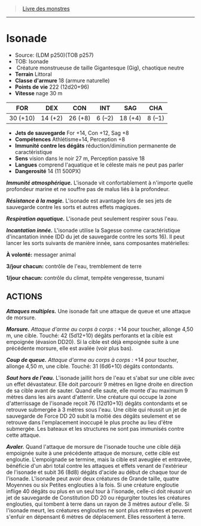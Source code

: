 ﻿> [Livre des monstres](tome_of_beasts.md)

---

# Isonade

- Source: (LDM p250)(TOB p257)
- TOB: Isonade
-  Créature monstrueuse de taille Gigantesque (Gig), chaotique neutre
- **Terrain** Littoral
- **Classe d'armure** 18 (armure naturelle)
- **Points de vie** 222 (12d20+96)
- **Vitesse** nage 30 m

|FOR|DEX|CON|INT|SAG|CHA|
|---|---|---|---|---|---|
|30 (+10)|14 (+2)|26 (+8)|6 (–2)|18 (+4)|8 (–1)|

- **Jets de sauvegarde** For +14, Con +12, Sag +8
- **Compétences** Athlétisme+14, Perception +8
- **Immunité contre les dégâts** réduction/diminution permanente de caractéristique
- **Sens** vision dans le noir 27 m, Perception passive 18
- **Langues** comprend l'aquatique et le céleste mais ne peut pas parler
- **Dangerosité** 14 (11 500PX)

**_Immunité atmosphérique._** L'isonade vit confortablement à n'importe quelle profondeur marine et ne souffre pas de malus liés à la profondeur.

**_Résistance à la magie._** L'isonade est avantagée lors de ses jets de sauvegarde contre les sorts et autres effets magiques.

**_Respiration aquatique._** L'isonade peut seulement respirer sous l'eau.

**_Incantation innée._** L'isonade utilise la Sagesse comme caractéristique d'incantation innée (DD du jet de sauvegarde contre les sorts 16). Il peut lancer les sorts suivants de manière innée, sans composantes matérielles:

**À volonté:** messager animal

**3/jour chacun:** contrôle de l'eau, tremblement de terre

**1/jour chacun:** contrôle du climat, tempête vengeresse, tsunami

## ACTIONS

**_Attaques multiples._** Une isonade fait une attaque de queue et une attaque de morsure.

**_Morsure._** _Attaque d'arme au corps à corps :_ +14 pour toucher, allonge 4,50 m, une cible. Touché: 42 (5d12+10) dégâts perforants et la cible est empoignée (évasion DD20). Si la cible est déjà empoignée suite à une précédente morsure, elle est avalée (voir plus bas).

**_Coup de queue._** _Attaque d'arme au corps à corps :_ +14 pour toucher, allonge 4,50 m, une cible. Touché: 31 (6d6+10) dégâts contondants.

**_Saut hors de l'eau._** L'isonade jaillit hors de l'eau et s'abat sur une cible avec un effet dévastateur. Elle doit parcourir 9 mètres en ligne droite en direction de sa cible avant de sauter. Quand elle saute, elle monte d'au maximum 9 mètres dans les airs avant d'atterrir. Une créature qui occupe la zone d'atterrissage de l'isonade reçoit 76 (12d10+10) dégâts contondants et se retrouve submergée à 3 mètres sous l'eau. Une cible qui réussit un jet de sauvegarde de Force DD 20 subit la moitié des dégâts seulement et se retrouve dans l'emplacement inoccupé le plus proche au lieu d'être submergée. Les bateaux et les structures ne sont pas immunisés contre cette attaque.

**_Avaler._** Quand l'attaque de morsure de l'isonade touche une cible déjà empoignée suite à une précédente attaque de morsure, cette cible est engloutie. L'empoignade se termine, mais la cible est aveuglée et entravée, bénéficie d'un abri total contre les attaques et effets venant de l'extérieur de l'isonade et subit 36 (8d8) dégâts d'acide au début de chaque tour de l'isonade. L'isonade peut avoir deux créatures de Grande taille, quatre Moyennes ou six Petites englouties à la fois. Si une créature engloutie inflige 40 dégâts ou plus en un seul tour à l'isonade, celle-ci doit réussir un jet de sauvegarde de Constitution DD 20 ou régurgiter toutes les créatures englouties, qui tombent à terre dans un rayon de 3 mètres autour d'elle. Si l'isonade meurt, les créatures englouties ne sont plus entravées et peuvent s'enfuir en dépensant 6 mètres de déplacement. Elles ressortent à terre.

